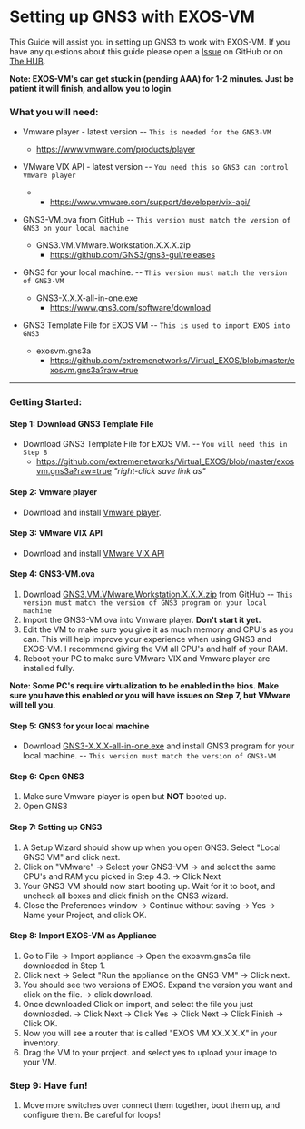 # Setting up GNS3 with EXOS-VM
This Guide will assist you in setting up GNS3 to work with EXOS-VM.  If you have any questions about this guide please open a [Issue](https://github.com/extremenetworks/Virtual_EXOS/issues/new) on GitHub or on  [The HUB](http://community.extremenetworks.com/).  

**Note: EXOS-VM's can get stuck in (pending AAA) for 1-2 minutes.  Just be patient it will finish, and allow you to login**.

### What you will need:
* Vmware player - latest version  --  ```This is needed for the GNS3-VM```
 	* https://www.vmware.com/products/player
 	
* VMware VIX API - latest version -- ```You need this so GNS3 can control Vmware player```
	* 	* https://www.vmware.com/support/developer/vix-api/
	
* GNS3-VM.ova from GitHub  --  ```This version must match the version of GNS3 on your local machine```
 	* GNS3.VM.VMware.Workstation.X.X.X.zip
 		*  https://github.com/GNS3/gns3-gui/releases

* GNS3 for your local machine.  -- ```This version must match the version of GNS3-VM``` 
 	*  GNS3-X.X.X-all-in-one.exe
 		*  https://www.gns3.com/software/download

* GNS3 Template File for EXOS VM  -- ```This is used to import EXOS into GNS3```
	* exosvm.gns3a
		* https://github.com/extremenetworks/Virtual_EXOS/blob/master/exosvm.gns3a?raw=true

------
### Getting Started:

#### Step 1: Download GNS3 Template File
* Download GNS3 Template File for EXOS VM.  --  ```You will need this in Step 8```  
	* https://github.com/extremenetworks/Virtual_EXOS/blob/master/exosvm.gns3a?raw=true  *"right-click save link as"*

#### Step 2: Vmware player

* Download and install [Vmware player](https://www.vmware.com/products/player). 

#### Step 3: VMware VIX API

* Download and install [VMware VIX API](https://www.vmware.com/support/developer/vix-api/)

#### Step 4: GNS3-VM.ova
1.  Download [GNS3.VM.VMware.Workstation.X.X.X.zip](https://github.com/GNS3/gns3-gui/releases) from GitHub  -- ```This version must match the version of GNS3 program on your local machine```
2.  Import the GNS3-VM.ova into Vmware player.  **Don't start it yet.**
3.  Edit the VM to make sure you give it as much memory and CPU's as you can.  This will help improve your experience when using GNS3 and EXOS-VM.  I recommend giving the VM all CPU's and half of your RAM.
4.  Reboot your PC to make sure VMware VIX and  Vmware player are installed fully.

**Note: Some PC's require virtualization to be enabled in the bios.  Make sure you have this enabled or you will have issues on Step 7, but VMware will tell you.**

#### Step 5: GNS3 for your local machine
* Download [GNS3-X.X.X-all-in-one.exe](https://www.gns3.com/software/download) and install GNS3 program for your local machine.  -- ```This version must match the version of GNS3-VM```

#### Step 6: Open GNS3
1.  Make sure Vmware player is open but **NOT** booted up.
2.  Open GNS3

#### Step 7: Setting up GNS3
1. A Setup Wizard should show up when you open GNS3.  Select "Local GNS3 VM" and click next.  
2. Click on "VMware" -> Select your GNS3-VM -> and select the same CPU's and RAM you picked in Step 4.3. -> Click Next
3. Your GNS3-VM should now start booting up.  Wait for it to boot, and uncheck all boxes and click finish on the GNS3 wizard.
4. Close the Preferences window -> Continue without saving -> Yes -> Name your Project, and click OK.

#### Step 8: Import EXOS-VM as Appliance 
1. Go to File -> Import appliance -> Open the exosvm.gns3a file downloaded in Step 1.
2. Click next -> Select "Run the appliance on the GNS3-VM" -> Click next.
3. You should see two versions of EXOS.  Expand the version you want and click on the file. -> click download.
4. Once downloaded Click on import, and select the file you just downloaded. -> Click Next -> Click Yes -> Click Next -> Click Finish -> Click OK.
5. Now you will see a router that is called "EXOS VM XX.X.X.X" in your inventory.
6. Drag the VM to your project. and select yes to upload your image to your VM.

### Step 9: Have fun!
1. Move more switches over connect them together, boot them up, and configure them.  Be careful for loops!
